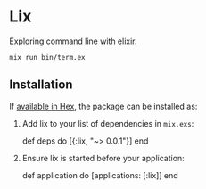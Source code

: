 # Lix

Exploring command line with elixir.

    mix run bin/term.ex

## Installation

If [available in Hex](https://hex.pm/docs/publish), the package can be installed as:

  1. Add lix to your list of dependencies in `mix.exs`:

        def deps do
          [{:lix, "~> 0.0.1"}]
        end

  2. Ensure lix is started before your application:

        def application do
          [applications: [:lix]]
        end

